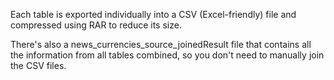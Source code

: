Each table is exported individually into a CSV (Excel-friendly) file and compressed using RAR to reduce its size.

There's also a news_currencies_source_joinedResult file that contains all the information from all tables combined, so you don't need to manually join the CSV files.

